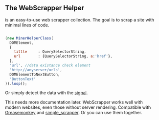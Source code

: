 ## The WebScrapper Helper
is an easy-to-use web scrapper collection. The goal is to scrap a site with minimal lines of code.
```javascript

(new MinerHelperClass(
  DOMElement,
  {
    tittle     : QuerySelectorString,
    url        : {QuerySelectorString, a:'href'},
  },
  'url', //data existance check element
  'http://anyserver/urls',
  DOMElementToNextButton, 
  'ButtonText'
)).loop();


```
Or simply detect the data with the [signal](https://github.com/Soldy/WebScrapper-Helper/blob/main/signal.js).

This needs more documentation later.
WebScrapper works well with modern websites, even those without server rendering.
Compatible with [Greasemonkey](https://www.greasespot.net/) and [simple_scrapper](https://github.com/Soldy/simple_scrapper). Or you can use them together.
<!-- It's undetectable for F5, Impreva, Cloudflare, DataDome, Reblaze, and Radware. 
However, if you do a volume scrapping they can catch you anyway.  -->

